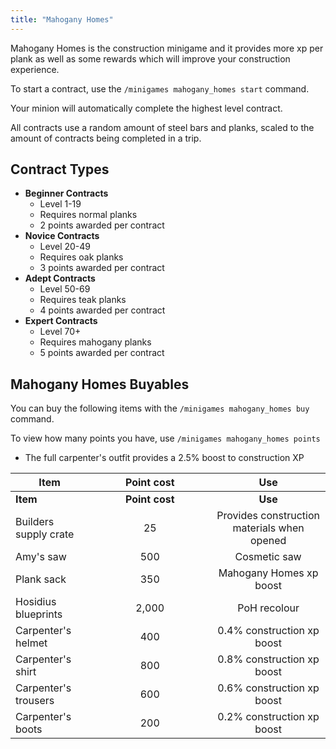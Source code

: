 ```yaml
---
title: "Mahogany Homes"
---
```


Mahogany Homes is the construction minigame and it provides more xp per plank as well as some rewards which will improve your construction experience.

To start a contract, use the `/minigames mahogany_homes start` command.

Your minion will automatically complete the highest level contract.

All contracts use a random amount of steel bars and planks, scaled to the amount of contracts being completed in a trip.

## Contract Types

- **Beginner Contracts**
  - Level 1-19
  - Requires normal planks
  - 2 points awarded per contract
- **Novice Contracts**
  - Level 20-49
  - Requires oak planks
  - 3 points awarded per contract
- **Adept Contracts**
  - Level 50-69
  - Requires teak planks
  - 4 points awarded per contract
- **Expert Contracts**
  - Level 70+
  - Requires mahogany planks
  - 5 points awarded per contract

## **Mahogany Homes Buyables**

You can buy the following items with the `/minigames mahogany_homes buy` command.

To view how many points you have, use `/minigames mahogany_homes points`

- The full carpenter's outfit provides a 2.5% boost to construction XP

<table data-header-hidden><thead><tr><th>Item</th><th width="180.00000000000003" align="center">Point cost</th><th align="center">Use</th></tr></thead><tbody><tr><td><strong>Item</strong></td><td align="center"><strong>Point cost</strong></td><td align="center"><strong>Use</strong></td></tr><tr><td>Builders supply crate</td><td align="center">25</td><td align="center">Provides construction materials when opened</td></tr><tr><td>Amy's saw</td><td align="center">500</td><td align="center">Cosmetic saw</td></tr><tr><td>Plank sack</td><td align="center">350</td><td align="center">Mahogany Homes xp boost</td></tr><tr><td>Hosidius blueprints</td><td align="center">2,000</td><td align="center">PoH recolour</td></tr><tr><td>Carpenter's helmet</td><td align="center">400</td><td align="center">0.4% construction xp boost</td></tr><tr><td>Carpenter's shirt</td><td align="center">800</td><td align="center">0.8% construction xp boost</td></tr><tr><td>Carpenter's trousers</td><td align="center">600</td><td align="center">0.6% construction xp boost</td></tr><tr><td>Carpenter's boots</td><td align="center">200</td><td align="center">0.2% construction xp boost</td></tr></tbody></table>
